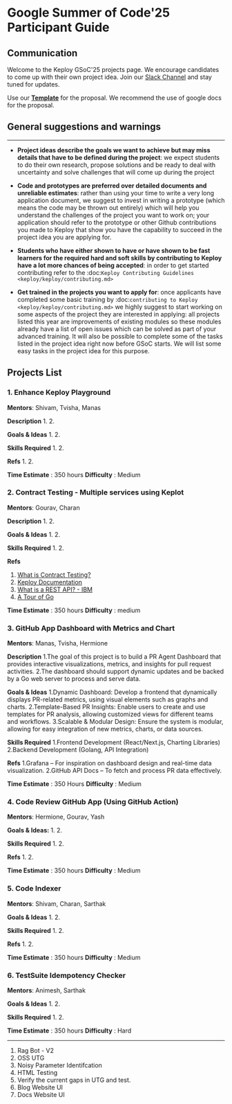 # Google Summer of Code'25 Participant Guide

## **Communication**

Welcome to the Keploy GSoC'25 projects page. We encourage candidates to come up with their own project idea. Join our [Slack Channel](https://keploy.slack.com/join/shared_invite/zt-2poflru6f-_VAuvQfCBT8fDWv1WwSbkw) and stay tuned for updates.

Use our **[Template](https://docs.google.com/document/d/1QSSs4vPvn_tPeJkhwDuJ9YLSXdtygob9cPc-5yXj3pY/edit?usp=sharing)** for the proposal. We recommend the use of google docs for the proposal.


## **General suggestions and warnings**
_________________

- **Project ideas describe the goals we want to achieve
  but may miss details that have to be defined during the project**:
  we expect students to do their own research, propose solutions and be
  ready to deal with uncertainty and solve challenges that
  will come up during the project

- **Code and prototypes are preferred over detailed
  documents and unreliable estimates**:
  rather than using your time to write a very long
  application document, we suggest to invest in writing a prototype
  (which means the code may be thrown out entirely) which will help you
  understand the challenges of the project you want to work on; your
  application should refer to the prototype or other Github contributions
  you made to Keploy that show you have the capability to succeed in the
  project idea you are applying for.

- **Students who have either shown to have or have shown to be
  fast learners for the required hard and soft skills by
  contributing to Keploy have a lot more chances of being accepted**:
  in order to get started contributing refer to the
  :doc:`Keploy Contributing Guidelines <keploy/keploy/contributing.md>`

- **Get trained in the projects you want to apply for**: once
  applicants have completed some basic training by
  :doc:`contributing to Keploy <keploy/keploy/contributing.md>`
  we highly suggest to start working on
  some aspects of the project they are
  interested in applying: all projects
  listed this year are improvements
  of existing modules so these modules
  already have a list of open issues
  which can be solved as part of your advanced training.
  It will also be possible to complete some of the tasks listed in
  the project idea right now before GSoC starts.
  We will list some easy tasks in the project idea for this purpose.

## **Projects List**

### 1. Enhance Keploy Playground

**Mentors**:
Shivam, Tvisha, Manas

**Description**
1.
2.

**Goals & Ideas**
1.
2.

**Skills Required**
1.
2.

**Refs**
1.
2.

**Time Estimate** : 350 hours
**Difficulty** : Medium


### 2. Contract Testing - Multiple services using Keplot
**Mentors**:
Gourav, Charan

**Description**
1.
2.

**Goals & Ideas**
1. 
2.

**Skills Required**
1.
2.

**Refs**
1. [What is Contract Testing?](https://pactflow.io/blog/what-is-contract-testing/)
2. [Keploy Documentation](https://keploy.io/docs/)
3. [What is a REST API? - IBM](https://www.ibm.com/topics/rest-apis#:~:text=the%20next%20step-,What%20is%20a%20REST%20API%3F,representational%20state%20transfer%20architectural%20style.)
4. [A Tour of Go](https://go.dev/tour/)

**Time Estimate** : 350 hours
**Difficulty** : medium 

### 3. GitHub App Dashboard with Metrics and Chart
**Mentors**:
Manas, Tvisha, Hermione

**Description**
1.The goal of this project is to build a PR Agent Dashboard that provides interactive visualizations, metrics, and insights for pull request activities. 
2.The dashboard should support dynamic updates and be backed by a Go web server to process and serve data.

**Goals & Ideas**
1.Dynamic Dashboard: Develop a frontend that dynamically displays PR-related metrics, using visual elements such as graphs and charts.
2.Template-Based PR Insights: Enable users to create and use templates for PR analysis, allowing customized views for different teams and workflows.
3.Scalable & Modular Design: Ensure the system is modular, allowing for easy integration of new metrics, charts, or data sources.

**Skills Required**
1.Frontend Development (React/Next.js, Charting Libraries)
2.Backend Development (Golang, API Integration)

**Refs**
1.Grafana – For inspiration on dashboard design and real-time data visualization.
2.GitHub API Docs – To fetch and process PR data effectively.

**Time Estimate** : 350 Hours
**Difficulty** : Medium

### 4. Code Review GitHub App (Using GitHub Action)
**Mentors**: 
Hermione, Gourav, Yash

**Goals & Ideas:**
1. 
2.

**Skills Required**
1. 
2.

**Refs**
1. 
2.

**Time Estimate** : 350 hours
**Difficulty** : Medium 


### 5. Code Indexer

**Mentors**:
Shivam, Charan, Sarthak


**Goals & Ideas**
1.
2.

**Skills Required**
1.
2.

**Refs**
1.
2.

**Time Estimate** : 350 hours
**Difficulty** : Medium


### 6. TestSuite Idempotency Checker

**Mentors**:
Animesh, Sarthak

**Goals & Ideas**
1.
2.

**Skills Required**
1.
2.

**Time Estimate** : 350 hours
**Difficulty** : Hard

--- 

1. Rag Bot - V2
2. OSS UTG
3. Noisy Parameter Identifcation
4. HTML Testing
5. Verify the current gaps in UTG and test.
6. Blog Website UI
7. Docs Website UI
